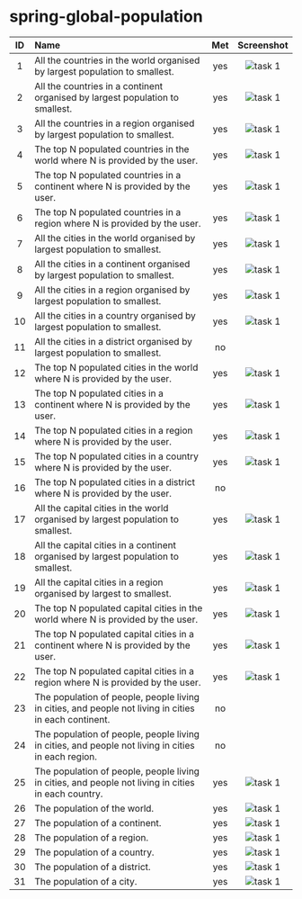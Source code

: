 # spring-global-population

| ID  | Name                                                                                                  | Met |             Screenshot             |
| :-: | :---------------------------------------------------------------------------------------------------- | :-: | :--------------------------------: |
|  1  | All the countries in the world organised by largest population to smallest.                           | yes | ![task 1](/screenshots/task1.png)  |
|  2  | All the countries in a continent organised by largest population to smallest.                         | yes | ![task 1](/screenshots/task2.png)  |
|  3  | All the countries in a region organised by largest population to smallest.                            | yes | ![task 1](/screenshots/task3.png)  |
|  4  | The top N populated countries in the world where N is provided by the user.                           | yes | ![task 1](/screenshots/task4.png)  |
|  5  | The top N populated countries in a continent where N is provided by the user.                         | yes | ![task 1](/screenshots/task5.png)  |
|  6  | The top N populated countries in a region where N is provided by the user.                            | yes | ![task 1](/screenshots/task6.png)  |
|  7  | All the cities in the world organised by largest population to smallest.                              | yes | ![task 1](/screenshots/task7.png)  |
|  8  | All the cities in a continent organised by largest population to smallest.                            | yes | ![task 1](/screenshots/task8.png)  |
|  9  | All the cities in a region organised by largest population to smallest.                               | yes | ![task 1](/screenshots/task9.png)  |
| 10  | All the cities in a country organised by largest population to smallest.                              | yes | ![task 1](/screenshots/task10.png) |
| 11  | All the cities in a district organised by largest population to smallest.                             | no  |                                    |
| 12  | The top N populated cities in the world where N is provided by the user.                              | yes | ![task 1](/screenshots/task12.png) |
| 13  | The top N populated cities in a continent where N is provided by the user.                            | yes | ![task 1](/screenshots/task13.png) |
| 14  | The top N populated cities in a region where N is provided by the user.                               | yes | ![task 1](/screenshots/task14.png) |
| 15  | The top N populated cities in a country where N is provided by the user.                              | yes | ![task 1](/screenshots/task15.png) |
| 16  | The top N populated cities in a district where N is provided by the user.                             | no  |                                    |
| 17  | All the capital cities in the world organised by largest population to smallest.                      | yes | ![task 1](/screenshots/task17.png) |
| 18  | All the capital cities in a continent organised by largest population to smallest.                    | yes | ![task 1](/screenshots/task18.png) |
| 19  | All the capital cities in a region organised by largest to smallest.                                  | yes | ![task 1](/screenshots/task19.png) |
| 20  | The top N populated capital cities in the world where N is provided by the user.                      | yes | ![task 1](/screenshots/task20.png) |
| 21  | The top N populated capital cities in a continent where N is provided by the user.                    | yes | ![task 1](/screenshots/task21.png) |
| 22  | The top N populated capital cities in a region where N is provided by the user.                       | yes | ![task 1](/screenshots/task1.png)  |
| 23  | The population of people, people living in cities, and people not living in cities in each continent. | no  |                                    |
| 24  | The population of people, people living in cities, and people not living in cities in each region.    | no  |                                    |
| 25  | The population of people, people living in cities, and people not living in cities in each country.   | yes | ![task 1](/screenshots/task1.png)  |
| 26  | The population of the world.                                                                          | yes | ![task 1](/screenshots/task26.png) |
| 27  | The population of a continent.                                                                        | yes | ![task 1](/screenshots/task27.png) |
| 28  | The population of a region.                                                                           | yes | ![task 1](/screenshots/task28.png) |
| 29  | The population of a country.                                                                          | yes | ![task 1](/screenshots/task29.png) |
| 30  | The population of a district.                                                                         | yes | ![task 1](/screenshots/task30.png) |
| 31  | The population of a city.                                                                             | yes | ![task 1](/screenshots/task31.png) |
